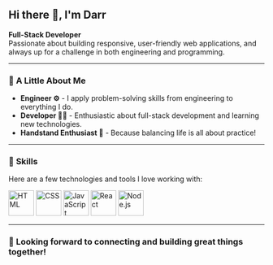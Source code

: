 ## Hi there 👋, I'm Darr

**Full-Stack Developer**  
Passionate about building responsive, user-friendly web applications, and always up for a challenge in both engineering and programming.

---

### 💖 **A Little About Me**  
- **Engineer ⚙️** - I apply problem-solving skills from engineering to everything I do.  
- **Developer 👩‍💻** - Enthusiastic about full-stack development and learning new technologies.  
- **Handstand Enthusiast 🤸** - Because balancing life is all about practice!  

---

### 🤹 **Skills**  
Here are a few technologies and tools I love working with:

<img src="https://github.com/user-attachments/assets/4fff3359-0789-41b6-b496-92f8245851ac" alt="HTML" height="50px">
<img src="https://github.com/user-attachments/assets/91e474f4-31d7-4d62-94b3-b9d95162c2fb" alt="CSS" height="50px">
<img src="https://github.com/user-attachments/assets/d2a87e03-d9f1-46d7-b91f-f0b82d3be1d3" alt="JavaScript" height="50px">
<img src="https://github.com/user-attachments/assets/f2d231c5-1f16-493c-9513-31251004d65f" alt="React" height="50px">
<img src="https://github.com/user-attachments/assets/655fbab4-d1b3-4dd6-87d2-db31edb2ee36" alt="Node.js" height="50px">

---

### 🚀 **Looking forward to connecting and building great things together!**
